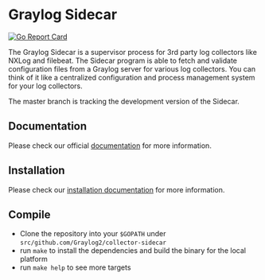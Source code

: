 # Graylog Sidecar

[![Go Report Card](https://goreportcard.com/badge/Github.com/graylog2/collector-sidecar)](https://goreportcard.com/report/github.com/Graylog2/collector-sidecar)

The Graylog Sidecar is a supervisor process for 3rd party log collectors like NXLog and filebeat.
The Sidecar program is able to fetch and validate configuration files from a Graylog server for various log collectors.
You can think of it like a centralized configuration and process management system for your log collectors.

The master branch is tracking the development version of the Sidecar.

## Documentation

Please check our official [documentation](http://docs.graylog.org/en/latest/pages/sidecar.html) for more information.

## Installation

Please check our [installation documentation](http://docs.graylog.org/en/latest/pages/sidecar.html#installation) for more information.


## Compile

  * Clone the repository into your `$GOPATH` under `src/github.com/Graylog2/collector-sidecar`
  * run `make` to install the dependencies and build the binary for the local platform
  * run `make help` to see more targets
